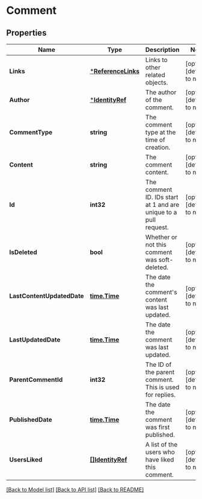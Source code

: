 # Comment

## Properties
Name | Type | Description | Notes
------------ | ------------- | ------------- | -------------
**Links** | [***ReferenceLinks**](ReferenceLinks.md) | Links to other related objects. | [optional] [default to null]
**Author** | [***IdentityRef**](IdentityRef.md) | The author of the comment. | [optional] [default to null]
**CommentType** | **string** | The comment type at the time of creation. | [optional] [default to null]
**Content** | **string** | The comment content. | [optional] [default to null]
**Id** | **int32** | The comment ID. IDs start at 1 and are unique to a pull request. | [optional] [default to null]
**IsDeleted** | **bool** | Whether or not this comment was soft-deleted. | [optional] [default to null]
**LastContentUpdatedDate** | [**time.Time**](time.Time.md) | The date the comment&#39;s content was last updated. | [optional] [default to null]
**LastUpdatedDate** | [**time.Time**](time.Time.md) | The date the comment was last updated. | [optional] [default to null]
**ParentCommentId** | **int32** | The ID of the parent comment. This is used for replies. | [optional] [default to null]
**PublishedDate** | [**time.Time**](time.Time.md) | The date the comment was first published. | [optional] [default to null]
**UsersLiked** | [**[]IdentityRef**](IdentityRef.md) | A list of the users who have liked this comment. | [optional] [default to null]

[[Back to Model list]](../README.md#documentation-for-models) [[Back to API list]](../README.md#documentation-for-api-endpoints) [[Back to README]](../README.md)


